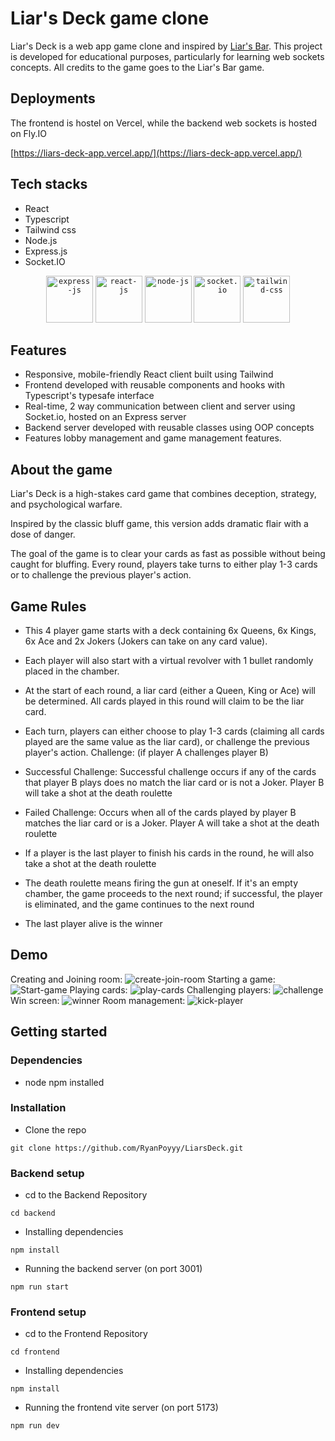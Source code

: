 # Liar's Deck game clone

Liar's Deck is a web app game clone and inspired by [Liar's Bar](https://store.steampowered.com/app/3097560/Liars_Bar/). This project is developed for educational purposes, particularly for learning web sockets concepts. All credits to the game goes to the Liar's Bar game.

## Deployments
The frontend is hostel on Vercel, while the backend web sockets is hosted on Fly.IO

[https://liars-deck-app.vercel.app/](https://liars-deck-app.vercel.app/)

## Tech stacks

- React
- Typescript
- Tailwind css
- Node.js
- Express.js
- Socket.IO
<div align="center">
  <code><img width="75" src="https://github.com/user-attachments/assets/c387684c-7e46-422e-bd85-462d9f28cbca" alt="express-js" title="Express.JS"/></code>
  <code><img width="75" src="https://github.com/user-attachments/assets/c8a027eb-43e8-4c5d-9d78-61a5c8bdd281" alt="react-js" title="React.JS"/></code>
  <code><img width="75" src="https://github.com/user-attachments/assets/4a96de7d-fe07-4d08-a949-abe529568952" alt="node-js" title="Node.JS"/></code>
  <code><img width="75" src="https://github.com/user-attachments/assets/5f3059c5-319a-4df2-ab5c-e5e8bb9e1dc8" alt="socket.io" title="Socket.IO"/></code>
  <code><img width="75" src="https://github.com/user-attachments/assets/0d2c821f-0fd0-40bd-9c67-8c674e9ec530" alt="tailwind-css" title="Tailwind-CSS"/></code>
</div>

## Features

- Responsive, mobile-friendly React client built using Tailwind
- Frontend developed with reusable components and hooks with Typescript's typesafe interface
- Real-time, 2 way communication between client and server using Socket.io, hosted on an Express server
- Backend server developed with reusable classes using OOP concepts
- Features lobby management and game management features.

## About the game

Liar's Deck is a high-stakes card game that combines deception, strategy, and psychological warfare.

Inspired by the classic bluff game, this version adds dramatic flair with a dose of danger.

The goal of the game is to clear your cards as fast as possible without being caught for bluffing. Every round, players take turns to either play 1-3 cards or to challenge the previous player's action.

## Game Rules

- This 4 player game starts with a deck containing 6x Queens, 6x Kings, 6x Ace and 2x Jokers (Jokers can take on any card value).
- Each player will also start with a virtual revolver with 1 bullet randomly placed in the chamber.
- At the start of each round, a liar card (either a Queen, King or Ace) will be determined. All cards played in this round will claim to be the liar card.
- Each turn, players can either choose to play 1-3 cards (claiming all cards played are the same value as the liar card), or challenge the previous player's action.
  Challenge: (if player A challenges player B)
- Successful Challenge: Successful challenge occurs if any of the cards that player B plays does no match the liar card or is not a Joker. Player B will take a shot at the death roulette
- Failed Challenge: Occurs when all of the cards played by player B matches the liar card or is a Joker. Player A will take a shot at the death roulette

- If a player is the last player to finish his cards in the round, he will also take a shot at the death roulette
- The death roulette means firing the gun at oneself. If it's an empty chamber, the game proceeds to the next round; if successful, the player is eliminated, and the game continues to the next round
- The last player alive is the winner

## Demo
Creating and Joining room:
![create-join-room](https://github.com/user-attachments/assets/311f89d8-0941-4344-a59e-7c276ec523da)
Starting a game:
![Start-game](https://github.com/user-attachments/assets/1721de27-8c86-455e-8cd6-738f4c7695ed)
Playing cards:
![play-cards](https://github.com/user-attachments/assets/e6071f17-6abb-41bc-a7d4-cf8dc44a3906)
Challenging players:
![challenge](https://github.com/user-attachments/assets/8331372a-5dd6-42ee-a2c8-bb2061d31c74)
Win screen:
![winner](https://github.com/user-attachments/assets/697fb578-2119-44df-8a10-4c801c7a5de2)
Room management:
![kick-player](https://github.com/user-attachments/assets/9d08df86-9326-43d8-ae44-59930f394e38)





## Getting started

### Dependencies

- node npm installed

### Installation

- Clone the repo

```
git clone https://github.com/RyanPoyyy/LiarsDeck.git
```

### Backend setup

- cd to the Backend Repository

```
cd backend
```

- Installing dependencies

```
npm install
```

- Running the backend server (on port 3001)

```
npm run start
```

### Frontend setup

- cd to the Frontend Repository

```
cd frontend
```

- Installing dependencies

```
npm install
```

- Running the frontend vite server (on port 5173)

```
npm run dev
```
